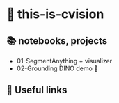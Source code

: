 # :popcorn: this-is-cvision

## :books: notebooks, projects
- 01-SegmentAnything + visualizer  
- 02-Grounding DINO demo :t-rex:

## :link: Useful links
